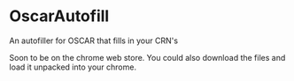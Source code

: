 # OscarAutofill
An autofiller for OSCAR that fills in your CRN's

Soon to be on the chrome web store.
You could also download the files and load it unpacked into your chrome.
